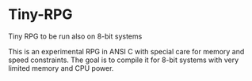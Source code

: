 # Tiny-RPG
Tiny RPG to be run also on 8-bit systems

This is an experimental RPG in ANSI C with special care for memory and speed constraints.
The goal is to compile it for 8-bit systems with very limited memory and CPU power.

